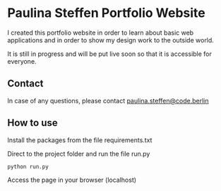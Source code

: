 # Paulina Steffen Portfolio Website

I created this portfolio website in order to learn about basic web applications and in order to show my design work to the outside world.

It is still in progress and will be put live soon so that it is accessible for everyone.

## Contact

In case of any questions, please contact paulina.steffen@code.berlin

## How to use

Install the packages from the file requirements.txt

Direct to the project folder and run the file run.py
```bash
python run.py
```
Access the page in your browser (localhost) 

